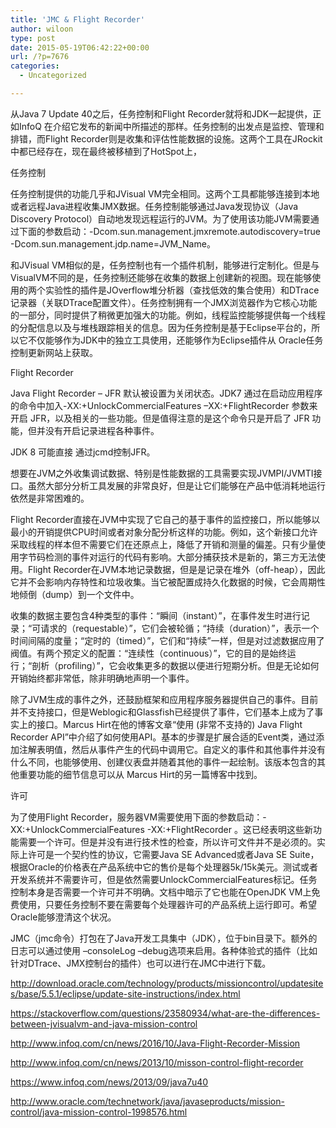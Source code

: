 ```yaml
---
title: 'JMC & Flight Recorder'
author: wiloon
type: post
date: 2015-05-19T06:42:22+00:00
url: /?p=7676
categories:
  - Uncategorized

---
```

从Java 7 Update 40之后，任务控制和Flight Recorder就将和JDK一起提供，正如InfoQ 在介绍它发布的新闻中所描述的那样。任务控制的出发点是监控、管理和排错，而Flight Recorder则是收集和评估性能数据的设施。这两个工具在JRockit中都已经存在，现在最终被移植到了HotSpot上，

任务控制
  
任务控制提供的功能几乎和JVisual VM完全相同。这两个工具都能够连接到本地或者远程Java进程收集JMX数据。任务控制能够通过Java发现协议（Java Discovery Protocol）自动地发现远程运行的JVM。为了使用该功能JVM需要通过下面的参数启动：-Dcom.sun.management.jmxremote.autodiscovery=true -Dcom.sun.management.jdp.name=JVM_Name。

和JVisual VM相似的是，任务控制也有一个插件机制，能够进行定制化。但是与VisualVM不同的是，任务控制还能够在收集的数据上创建新的视图。现在能够使用的两个实验性的插件是JOverflow堆分析器（查找低效的集合使用）和DTrace记录器（关联DTrace配置文件）。任务控制拥有一个JMX浏览器作为它核心功能的一部分，同时提供了稍微更加强大的功能。例如，线程监控能够提供每一个线程的分配信息以及与堆栈跟踪相关的信息。因为任务控制是基于Eclipse平台的，所以它不仅能够作为JDK中的独立工具使用，还能够作为Eclipse插件从 Oracle任务控制更新网站上获取。

Flight Recorder
  
Java Flight Recorder &#8211; JFR 默认被设置为关闭状态。JDK7 通过在启动应用程序的命令中加入-XX:+UnlockCommercialFeatures –XX:+FlightRecorder 参数来开启 JFR，以及相关的一些功能。但是值得注意的是这个命令只是开启了 JFR 功能，但并没有开启记录进程各种事件。
  
JDK 8 可能直接 通过jcmd控制JFR。

想要在JVM之外收集调试数据、特别是性能数据的工具需要实现JVMPI/JVMTI接口。虽然大部分分析工具发展的非常良好，但是让它们能够在产品中低消耗地运行依然是非常困难的。

Flight Recorder直接在JVM中实现了它自己的基于事件的监控接口，所以能够以最小的开销提供CPU时间或者对象分配分析这样的功能。例如，这个新接口允许采取线程的样本但不需要它们在还原点上，降低了开销和测量的偏差。只有少量使用字节码检测的事件对运行的代码有影响。大部分捕获技术是新的，第三方无法使用。Flight Recorder在JVM本地记录数据，但是是记录在堆外（off-heap），因此它并不会影响内存特性和垃圾收集。当它被配置成持久化数据的时候，它会周期性地倾倒（dump）到一个文件中。

收集的数据主要包含4种类型的事件：“瞬间（instant）”，在事件发生时进行记录；“可请求的（requestable）”，它们会被轮循；“持续（duration）”，表示一个时间间隔的度量；“定时的（timed）”，它们和“持续”一样，但是对过滤数据应用了阀值。有两个预定义的配置：“连续性（continuous）”，它的目的是始终运行；“剖析（profiling）”，它会收集更多的数据以便进行短期分析。但是无论如何开销始终都非常低，除非明确地声明一个事件。

除了JVM生成的事件之外，还鼓励框架和应用程序服务器提供自己的事件。目前并不支持接口，但是Weblogic和Glassfish已经提供了事件，它们基本上成为了事实上的接口。Marcus Hirt在他的博客文章“使用 (非常不支持的) Java Flight Recorder API”中介绍了如何使用API。基本的步骤是扩展合适的Event类，通过添加注解表明值，然后从事件产生的代码中调用它。自定义的事件和其他事件并没有什么不同，也能够使用、创建仪表盘并随着其他的事件一起绘制。该版本包含的其他重要功能的细节信息可以从 Marcus Hirt的另一篇博客中找到。

许可
  
为了使用Flight Recorder，服务器VM需要使用下面的参数启动：-XX:+UnlockCommercialFeatures -XX:+FlightRecorder 。这已经表明这些新功能需要一个许可。但是并没有进行技术性的检查，所以许可文件并不是必须的。实际上许可是一个契约性的协议，它需要Java SE Advanced或者Java SE Suite，根据Oracle的价格表在产品系统中它的售价是每个处理器5k/15k美元。测试或者开发系统并不需要许可，但是依然需要UnlockCommercialFeatures标记。任务控制本身是否需要一个许可并不明确。文档中暗示了它也能在OpenJDK VM上免费使用，只要任务控制不要在需要每个处理器许可的产品系统上运行即可。希望Oracle能够澄清这个状况。

JMC（jmc命令）打包在了Java开发工具集中（JDK），位于bin目录下。额外的日志可以通过使用 –consoleLog –debug选项来启用。各种体验式的插件（比如针对DTrace、JMX控制台的插件）也可以进行在JMC中进行下载。

http://download.oracle.com/technology/products/missioncontrol/updatesites/base/5.5.1/eclipse/update-site-instructions/index.html
  
https://stackoverflow.com/questions/23580934/what-are-the-differences-between-jvisualvm-and-java-mission-control

http://www.infoq.com/cn/news/2016/10/Java-Flight-Recorder-Mission

http://www.infoq.com/cn/news/2013/10/misson-control-flight-recorder
  
https://www.infoq.com/news/2013/09/java7u40
  
http://www.oracle.com/technetwork/java/javaseproducts/mission-control/java-mission-control-1998576.html